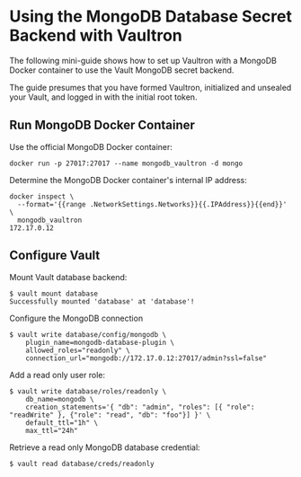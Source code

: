 # Using the MongoDB Database Secret Backend with Vaultron

The following mini-guide shows how to set up Vaultron with a MongoDB Docker container to use the Vault MongoDB secret backend.

The guide presumes that you have formed Vaultron, initialized and unsealed your Vault, and logged in with the initial root token.

## Run MongoDB Docker Container

Use the official MongoDB Docker container:

```
docker run -p 27017:27017 --name mongodb_vaultron -d mongo
```

Determine the MongoDB Docker container's internal IP address:

```
docker inspect \
  --format='{{range .NetworkSettings.Networks}}{{.IPAddress}}{{end}}' \
  mongodb_vaultron
172.17.0.12
```

## Configure Vault

Mount Vault database backend:

```
$ vault mount database
Successfully mounted 'database' at 'database'!
```

Configure the MongoDB connection

```
$ vault write database/config/mongodb \
    plugin_name=mongodb-database-plugin \
    allowed_roles="readonly" \
    connection_url="mongodb://172.17.0.12:27017/admin?ssl=false"
```

Add a read only user role:

```
$ vault write database/roles/readonly \
    db_name=mongodb \
    creation_statements='{ "db": "admin", "roles": [{ "role": "readWrite" }, {"role": "read", "db": "foo"}] }' \
    default_ttl="1h" \
    max_ttl="24h"
```

Retrieve a read only MongoDB database credential:

```
$ vault read database/creds/readonly
```
